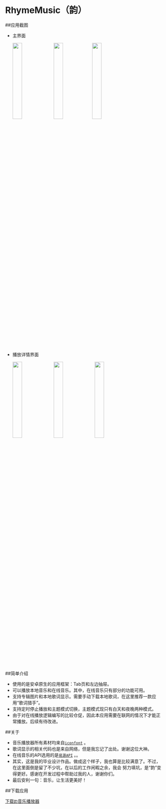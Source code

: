 # RhymeMusic（韵）
##应用截图

* 主界面 

  <img src="https://raw.githubusercontent.com/ValueYouth/RhymeMusic/master/screenshots/001.jpg" width="25%"/> &nbsp;
  <img src="https://raw.githubusercontent.com/ValueYouth/RhymeMusic/master/screenshots/002.jpg" width="25%"/> 
  <img src="https://raw.githubusercontent.com/ValueYouth/RhymeMusic/master/screenshots/003.jpg" width="25%"/> 
* 播放详情界面 

  <img src="https://raw.githubusercontent.com/ValueYouth/RhymeMusic/master/screenshots/004.jpg" width="25%"/> &nbsp;
  <img src="https://raw.githubusercontent.com/ValueYouth/RhymeMusic/master/screenshots/005.jpg" width="25%"/> &nbsp;
  <img src="https://raw.githubusercontent.com/ValueYouth/RhymeMusic/master/screenshots/006.jpg" width="25%"/> &nbsp;

##简单介绍

* 使用的是安卓原生的应用框架：Tab页和左边抽屉。
* 可以播放本地音乐和在线音乐。其中，在线音乐只有部分的功能可用。
* 支持专辑图片和本地歌词显示。需要手动下载本地歌词，在这里推荐一款应用“歌词猎手”。
* 支持定时停止播放和主题模式切换，主题模式现只有白天和夜晚两种模式。
* 由于对在线播放逻辑编写的比较仓促，因此本应用需要在联网的情况下才能正常播放。后续有待改进。

##关于
* 音乐播放器所有素材均来自<a href="http://www.iconfont.cn/" target="_blank">`iconfont`</a> 。
* 歌词显示的相关代码也是来自网络，但是我忘记了出处。谢谢这位大神。
* 在线音乐的API选用的是<a href="https://www.showapi.com/" target="_blank">`易源API`</a> 。。
* 其实，这是我的毕业设计作品。做成这个样子，我也算是比较满意了。不过，在这里面倒是留了不少坑，在以后的工作闲暇之余，我会
  努力填坑，是“韵”变得更好。感谢在开发过程中帮助过我的人，谢谢你们。
* 最后安利一句：音乐，让生活更美好！

##下载应用

<a href="http://pan.baidu.com/s/1hrIi7qc" target="_blank">下载`韵`音乐播放器</a> 
